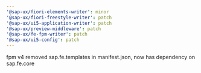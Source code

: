 ```yaml
---
'@sap-ux/fiori-elements-writer': minor
'@sap-ux/fiori-freestyle-writer': patch
'@sap-ux/ui5-application-writer': patch
'@sap-ux/preview-middleware': patch
'@sap-ux/fe-fpm-writer': patch
'@sap-ux/ui5-config': patch
---
```


fpm v4 removed sap.fe.templates in manifest.json, now has dependency on sap.fe.core

